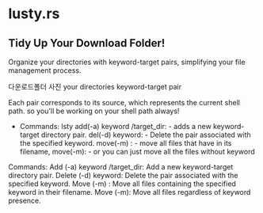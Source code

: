 # lusty.rs



## Tidy Up Your Download Folder!
Organize your directories with keyword-target pairs, simplifying your file management process.

다운로드폴더 사진
your directories keyword-target pair


Each pair corresponds to its source, which represents the current shell path. so you'll be working on your shell path always!


- Commands:
lsty add(-a) keyword /target_dir:
      - adds a new keyword-target directory pair.
     del(-d) keyword:
      - Delete the pair associated with the specified keyword.
     move(-m) <keyword>:
      - move all files that have <keyword> in its filename, 
     move(-m):
      - or you can just move all the files without keyword


Commands:
Add (-a) keyword /target_dir:
Add a new keyword-target directory pair.
Delete (-d) keyword:
Delete the pair associated with the specified keyword.
Move (-m) <keyword>:
Move all files containing the specified keyword in their filename.
Move (-m):
Move all files regardless of keyword presence.

